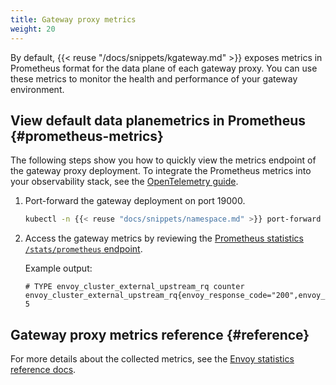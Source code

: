 ```yaml
---
title: Gateway proxy metrics
weight: 20
---
```


By default, {{< reuse "/docs/snippets/kgateway.md" >}} exposes metrics in Prometheus format for the data plane of each gateway proxy. You can use these metrics to monitor the health and performance of your gateway environment.

## View default data planemetrics in Prometheus {#prometheus-metrics}

The following steps show you how to quickly view the metrics endpoint of the gateway proxy deployment. To integrate the Prometheus metrics into your observability stack, see the [OpenTelemetry guide](/docs/observability/otel-stack/).

1. Port-forward the gateway deployment on port 19000.
   
   ```sh
   kubectl -n {{< reuse "docs/snippets/namespace.md" >}} port-forward deployment/http 19000
   ```

2. Access the gateway metrics by reviewing the [Prometheus statistics `/stats/prometheus` endpoint](http://localhost:19000/stats/prometheus).

   Example output:

   ```console
   # TYPE envoy_cluster_external_upstream_rq counter
   envoy_cluster_external_upstream_rq{envoy_response_code="200",envoy_cluster_name="kube_httpbin_httpbin_8000"} 5
   ```

## Gateway proxy metrics reference {#reference}

For more details about the collected metrics, see the [Envoy statistics reference docs](https://www.envoyproxy.io/docs/envoy/latest/operations/stats_overview).
